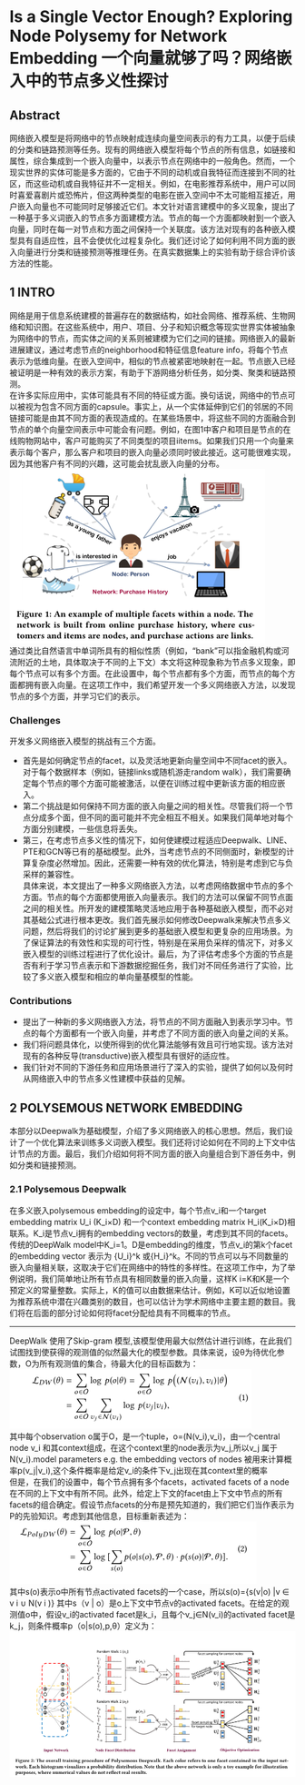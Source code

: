 # Is a Single Vector Enough? Exploring Node Polysemy for Network Embedding 一个向量就够了吗？网络嵌入中的节点多义性探讨
## Abstract  
网络嵌入模型是将网络中的节点映射成连续向量空间表示的有力工具，以便于后续的分类和链路预测等任务。现有的网络嵌入模型将每个节点的所有信息，如链接和属性，综合集成到一个嵌入向量中，以表示节点在网络中的一般角色。然而，一个现实世界的实体可能是多方面的，它由于不同的动机或自我特征而连接到不同的社区，而这些动机或自我特征并不一定相关。例如，在电影推荐系统中，用户可以同时喜爱喜剧片或恐怖片，但这两种类型的电影在嵌入空间中不太可能相互接近，用户嵌入向量也不可能同时足够接近它们。本文针对语言建模中的多义现象，提出了一种基于多义词嵌入的节点多方面建模方法。节点的每一个方面都映射到一个嵌入向量，同时在每一对节点和方面之间保持一个关联度。该方法对现有的各种嵌入模型具有自适应性，且不会使优化过程复杂化。我们还讨论了如何利用不同方面的嵌入向量进行分类和链接预测等推理任务。在真实数据集上的实验有助于综合评价该方法的性能。  

## 1 INTRO
网络是用于信息系统建模的普遍存在的数据结构，如社会网络、推荐系统、生物网络和知识图。在这些系统中，用户、项目、分子和知识概念等现实世界实体被抽象为网络中的节点，而实体之间的关系则被建模为它们之间的链接。网络嵌入的最新进展建议，通过考虑节点的neighborhood和特征信息feature info，将每个节点表示为低维向量。在嵌入空间中，相似的节点被紧密地映射在一起。节点嵌入已经被证明是一种有效的表示方案，有助于下游网络分析任务，如分类、聚类和链路预测。  
在许多实际应用中，实体可能具有不同的特征或方面。换句话说，网络中的节点可以被视为包含不同方面的capsule。事实上，从一个实体延伸到它们的邻居的不同链接可能是由其不同方面的表现造成的。在某些场景中，将这些不同的方面融合到节点的单个向量空间表示中可能会有问题。例如，在图1中客户和项目是节点的在线购物网站中，客户可能购买了不同类型的项目iitems。如果我们只用一个向量来表示每个客户，那么客户和项目的嵌入向量必须同时彼此接近。这可能很难实现，因为其他客户有不同的兴趣，这可能会扰乱嵌入向量的分布。  
![img](https://github.com/Kittyuzu1207/Share/blob/master/img/0426pic1.png)  
通过类比自然语言中单词所具有的相似性质（例如，“bank”可以指金融机构或河流附近的土地，具体取决于不同的上下文）本文将这种现象称为节点多义现象，即每个节点可以有多个方面。在此设置中，每个节点都有多个方面，而节点的每个方面都拥有嵌入向量。在这项工作中，我们希望开发一个多义网络嵌入方法，以发现节点的多个方面，并学习它们的表示。  
### Challenges
开发多义网络嵌入模型的挑战有三个方面。
- 首先是如何确定节点的facet，以及灵活地更新向量空间中不同facet的嵌入。对于每个数据样本（例如，链接links或随机游走random walk），我们需要确定每个节点的哪个方面可能被激活，以便在训练过程中更新该方面的相应嵌入。
- 第二个挑战是如何保持不同方面的嵌入向量之间的相关性。尽管我们将一个节点分成多个面，但不同的面可能并不完全相互不相关。如果我们简单地对每个方面分别建模，一些信息将丢失。
- 第三，在考虑节点多义性的情况下，如何使建模过程适应Deepwalk、LINE、PTE和GCN等已有的基础模型。此外，当考虑节点的不同侧面时，新模型的计算复杂度必然增加。因此，还需要一种有效的优化算法，特别是考虑到它与负采样的兼容性。  
具体来说，本文提出了一种多义网络嵌入方法，以考虑网络数据中节点的多个方面。节点的每个方面都使用嵌入向量表示。我们的方法可以保留不同节点面之间的相关性。所开发的建模策略灵活地应用于各种基础嵌入模型，而不必对其基础公式进行根本更改。我们首先展示如何修改Deepwalk来解决节点多义问题，然后将我们的讨论扩展到更多的基础嵌入模型和更复杂的应用场景。为了保证算法的有效性和实现的可行性，特别是在采用负采样的情况下，对多义嵌入模型的训练过程进行了优化设计。最后，为了评估考虑多个方面的节点是否有利于学习节点表示和下游数据挖掘任务，我们对不同任务进行了实验，比较了多义嵌入模型和相应的单向量基模型的性能。  
### Contributions
- 提出了一种新的多义网络嵌入方法，将节点的不同方面融入到表示学习中。节点的每个方面都有一个嵌入向量，并考虑了不同方面的嵌入向量之间的关系。  
- 我们将问题具体化，以使所得到的优化算法能够有效且可行地实现。该方法对现有的各种反导(transductive)嵌入模型具有很好的适应性。
- 我们针对不同的下游任务和应用场景进行了深入的实验，提供了如何以及何时从网络嵌入中的节点多义性建模中获益的见解。

## 2 POLYSEMOUS NETWORK EMBEDDING
本部分以Deepwalk为基础模型，介绍了多义网络嵌入的核心思想。然后，我们设计了一个优化算法来训练多义词嵌入模型。我们还将讨论如何在不同的上下文中估计节点的方面。最后，我们介绍如何将不同方面的嵌入向量组合到下游任务中，例如分类和链接预测。
### 2.1 Polysemous Deepwalk
在多义嵌入polysemous embedding的设定中，每个节点v_i和一个target embedding matrix U_i (K_i×D) 和一个context embedding matrix H_i(K_i×D)相联系。K_i是节点v_i拥有的embedding vectors的数量，考虑到其不同的facets。传统的DeepWalk model中K_i=1。D是embedding的维度，节点v_i的第k个facet的embedding vector 表示为 {U_i}^k 或{H_i}^k。不同的节点可以与不同数量的嵌入向量相关联，这取决于它们在网络中的特性的多样性。在这项工作中，为了举例说明，我们简单地让所有节点具有相同数量的嵌入向量，这样K i=K和K是一个预定义的常量整数。实际上，K的值可以由数据来估计。例如，K可以近似地设置为推荐系统中潜在兴趣类别的数目，也可以估计为学术网络中主要主题的数目。我们将在后面的部分讨论如何将facet分配给具有不同概率的节点。  
***
DeepWalk 使用了Skip-gram 模型,该模型使用最大似然估计进行训练，在此我们试图找到使获得的观测值的似然最大化的模型参数。具体来说，设θ为待优化参数，O为所有观测值的集合，待最大化的目标函数为：  
![img](https://github.com/Kittyuzu1207/Share/blob/master/img/04262.png)   
其中每个observation o属于O，是一个tuple，o=(N(v_i),v_i)，由一个central node v_i 和其context组成，在这个context里的node表示为v_j,所以v_j 属于 N(v_i).model parameters e.g. the embedding vectors of nodes 被用来计算概率p(v_j|v_i),这个条件概率是给定v_i的条件下v_j出现在其context里的概率  
但是，在我们的设置中，每个节点拥有多个facets，activated facets of a node在不同的上下文中有所不同。此外，给定上下文的facet由上下文中节点的所有facets的组合确定。假设节点facets的分布是预先知道的，我们把它们当作表示为P的先验知识。考虑到其他信息，目标重新表述为：  
![img](https://github.com/Kittyuzu1207/Share/blob/master/img/04263.png)  
其中s(o)表示o中所有节点activated facets的一个case，所以s(o)={s(v|o) |v ∈ v i ∪ N(v i )} 其中s（v | o）是o上下文中节点v的activated facets。在给定的观测值o中，假设v_i的activated facet是k_i，且每个v_j∈N(v_i)的activated facet是k_j，则条件概率p（o|s(o),p,θ）定义为：  
![img](https://github.com/Kittyuzu1207/Share/blob/master/img/04264.png)   



